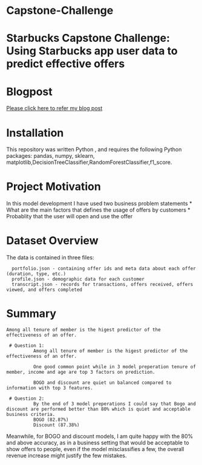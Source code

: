 # Capstone-Challenge

# Starbucks Capstone Challenge: Using Starbucks app user data to predict effective offers

# Blogpost
[Please click here to refer my blog post](https://dineshgedda.medium.com/star-bucks-capstone-8e695f4ad250)

# Installation
This repository was written Python , and requires the following Python packages: pandas, numpy,  sklearn, matplotlib,DecisionTreeClassifier,RandomForestClassifier,f1_score.

# Project Motivation
  In this model development I have used two business problem statements
    * What are the main factors that defines the usage of offers by customers
    * Probablity that the user will open and use the offer 
# Dataset Overview
  The data is contained in three files:

      portfolio.json - containing offer ids and meta data about each offer (duration, type, etc.)
      profile.json - demographic data for each customer
      transcript.json - records for transactions, offers received, offers viewed, and offers completed
      
 # Summary
    Among all tenure of member is the higest predictor of the effectiveness of an offer.
    
     # Question 1:
              Among all tenure of member is the higest predictor of the effectiveness of an offer.

              One good common point while in 3 model preperation tenure of member, income and age are top 3 factors on prediction.

              BOGO and discount are quiet un balanced compared to information with top 3 features.
              
     # Question 2:
              By the end of 3 model preperations I could say that Bogo and discount are performed better than 80% which is quiet and acceptable business criteria.
              BOGO (82.87%)
              Discount (87.38%)

Meanwhile, for BOGO and discount models, I am quite happy with the 80% and above accuracy, as in a business setting that would be acceptable to show offers to people, even if the model misclassifies a few, the overall revenue increase might justify the few mistakes.
